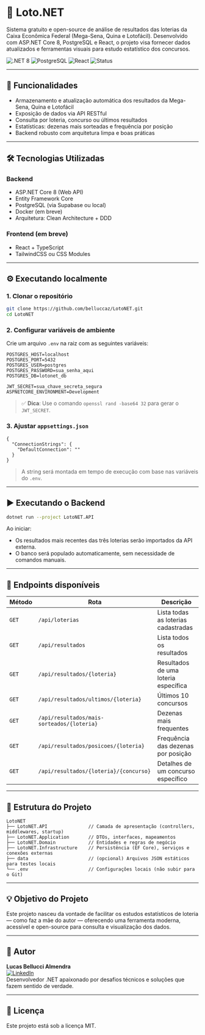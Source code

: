 # 🎯 Loto.NET

Sistema gratuito e open-source de análise de resultados das loterias da Caixa Econômica Federal (Mega-Sena, Quina e Lotofácil). Desenvolvido com ASP.NET Core 8, PostgreSQL e React, o projeto visa fornecer dados atualizados e ferramentas visuais para estudo estatístico dos concursos.

![.NET 8](https://img.shields.io/badge/.NET-8.0-blueviolet) ![PostgreSQL](https://img.shields.io/badge/Database-PostgreSQL-blue) ![React](https://img.shields.io/badge/Frontend-React-61DAFB) ![Status](https://img.shields.io/badge/Status-Em%20Desenvolvimento-yellow)

---

## 📌 Funcionalidades

- Armazenamento e atualização automática dos resultados da Mega-Sena, Quina e Lotofácil
- Exposição de dados via API RESTful
- Consulta por loteria, concurso ou últimos resultados
- Estatísticas: dezenas mais sorteadas e frequência por posição
- Backend robusto com arquitetura limpa e boas práticas

---

## 🛠️ Tecnologias Utilizadas

### Backend

- ASP.NET Core 8 (Web API)
- Entity Framework Core
- PostgreSQL (via Supabase ou local)
- Docker (em breve)
- Arquitetura: Clean Architecture + DDD

### Frontend (em breve)

- React + TypeScript
- TailwindCSS ou CSS Modules

---

## ⚙️ Executando localmente

### 1. Clonar o repositório

```bash
git clone https://github.com/belluccaz/LotoNET.git
cd LotoNET
```

### 2. Configurar variáveis de ambiente

Crie um arquivo `.env` na raiz com as seguintes variáveis:

```env
POSTGRES_HOST=localhost
POSTGRES_PORT=5432
POSTGRES_USER=postgres
POSTGRES_PASSWORD=sua_senha_aqui
POSTGRES_DB=lotonet_db

JWT_SECRET=sua_chave_secreta_segura
ASPNETCORE_ENVIRONMENT=Development
```

> ✅ **Dica**: Use o comando `openssl rand -base64 32` para gerar o `JWT_SECRET`.

### 3. Ajustar `appsettings.json`

```jsonc
{
  "ConnectionStrings": {
    "DefaultConnection": ""
  }
}
```

> A string será montada em tempo de execução com base nas variáveis do `.env`.

---

## ▶️ Executando o Backend

```bash
dotnet run --project LotoNET.API
```

Ao iniciar:

- Os resultados mais recentes das três loterias serão importados da API externa.
- O banco será populado automaticamente, sem necessidade de comandos manuais.

---

## 🔗 Endpoints disponíveis

| Método | Rota                                       | Descrição                            |
| ------ | ------------------------------------------ | ------------------------------------ |
| `GET`  | `/api/loterias`                            | Lista todas as loterias cadastradas  |
| `GET`  | `/api/resultados`                          | Lista todos os resultados            |
| `GET`  | `/api/resultados/{loteria}`                | Resultados de uma loteria específica |
| `GET`  | `/api/resultados/ultimos/{loteria}`        | Últimos 10 concursos                 |
| `GET`  | `/api/resultados/mais-sorteados/{loteria}` | Dezenas mais frequentes              |
| `GET`  | `/api/resultados/posicoes/{loteria}`       | Frequência das dezenas por posição   |
| `GET`  | `/api/resultados/{loteria}/{concurso}`     | Detalhes de um concurso específico   |

---

## 📁 Estrutura do Projeto

```
LotoNET
├── LotoNET.API               // Camada de apresentação (controllers, middlewares, startup)
├── LotoNET.Application       // DTOs, interfaces, mapeamentos
├── LotoNET.Domain            // Entidades e regras de negócio
├── LotoNET.Infrastructure    // Persistência (EF Core), serviços e conexões externas
├── data                      // (opcional) Arquivos JSON estáticos para testes locais
└── .env                      // Configurações locais (não subir para o Git)
```

---

## 💡 Objetivo do Projeto

Este projeto nasceu da vontade de facilitar os estudos estatísticos de loteria — como faz a mãe do autor — oferecendo uma ferramenta moderna, acessível e open-source para consulta e visualização dos dados.

---

## 🧠 Autor

**Lucas Bellucci Almendra**  
[![LinkedIn](https://img.shields.io/badge/-LinkedIn-blue?style=flat&logo=linkedin)](https://www.linkedin.com/in/lucas-bellucci-353b10298)  
Desenvolvedor .NET apaixonado por desafios técnicos e soluções que fazem sentido de verdade.

---

## 📝 Licença

Este projeto está sob a licença MIT.
